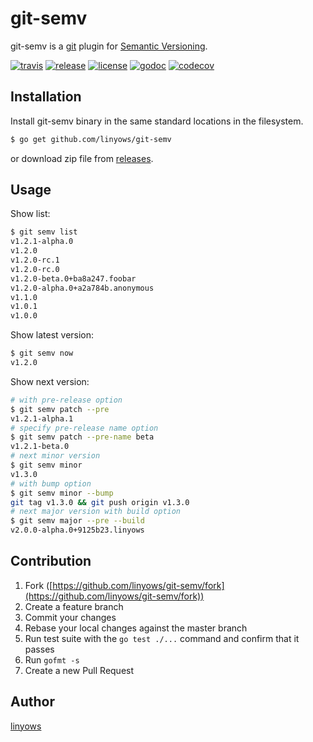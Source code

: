 git-semv
==

git-semv is a [git][git] plugin for [Semantic Versioning][semver].

[![travis](https://img.shields.io/travis/linyows/git-semv.svg?style=for-the-badge)][travis]
[![release](http://img.shields.io/github/release/linyows/git-semv.svg?style=for-the-badge)][release]
[![license](http://img.shields.io/badge/license-MIT-blue.svg?style=for-the-badge)][license]
[![godoc](http://img.shields.io/badge/go-documentation-blue.svg?style=for-the-badge)][godoc]
[![codecov](https://img.shields.io/codecov/c/github/linyows/git-semv.svg?style=for-the-badge)][codecov]

[travis]: https://travis-ci.org/linyows/git-semv
[release]: https://github.com/linyows/git-semv/releases
[license]: https://github.com/linyows/git-semv/blob/master/LICENSE
[godoc]: http://godoc.org/github.com/linyows/git-semv
[codecov]: https://codecov.io/gh/linyows/git-semv
[semver]: https://semver.org/
[git]: https://git-scm.com/

Installation
--

Install git-semv binary in the same standard locations in the filesystem.

```sh
$ go get github.com/linyows/git-semv
```

or download zip file from [releases][release].

Usage
--

Show list:

```sh
$ git semv list
v1.2.1-alpha.0
v1.2.0
v1.2.0-rc.1
v1.2.0-rc.0
v1.2.0-beta.0+ba8a247.foobar
v1.2.0-alpha.0+a2a784b.anonymous
v1.1.0
v1.0.1
v1.0.0
```

Show latest version:

```sh
$ git semv now
v1.2.0
```

Show next version:

```sh
# with pre-release option
$ git semv patch --pre
v1.2.1-alpha.1
# specify pre-release name option
$ git semv patch --pre-name beta
v1.2.1-beta.0
# next minor version
$ git semv minor
v1.3.0
# with bump option
$ git semv minor --bump
git tag v1.3.0 && git push origin v1.3.0
# next major version with build option
$ git semv major --pre --build
v2.0.0-alpha.0+9125b23.linyows
```

Contribution
------------

1. Fork ([https://github.com/linyows/git-semv/fork](https://github.com/linyows/git-semv/fork))
1. Create a feature branch
1. Commit your changes
1. Rebase your local changes against the master branch
1. Run test suite with the `go test ./...` command and confirm that it passes
1. Run `gofmt -s`
1. Create a new Pull Request

Author
--

[linyows](https://github.com/linyows)
